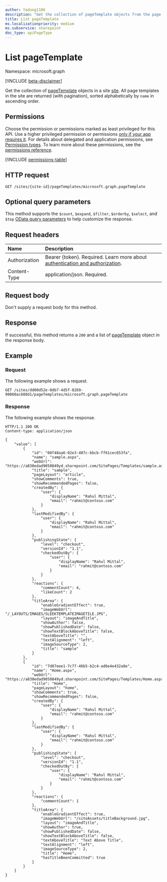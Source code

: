 ```yaml
---
author: Yadong1106
description: "Get the collection of pageTemplate objects from the page templates in a site. All page templates in the site are returned."
title: List pageTemplate
ms.localizationpriority: medium
ms.subservice: sharepoint
doc_type: apiPageType
---
```


# List pageTemplate

Namespace: microsoft.graph

[!INCLUDE [beta-disclaimer](../../includes/beta-disclaimer.md)]

Get the collection of [pageTemplate](../resources/pagetemplate.md) objects in a site [site](../resources/site.md). All page templates in the site are returned (with pagination), sorted alphabetically by `name` in ascending order.

## Permissions

Choose the permission or permissions marked as least privileged for this API. Use a higher privileged permission or permissions [only if your app requires it](/graph/permissions-overview#best-practices-for-using-microsoft-graph-permissions). For details about delegated and application permissions, see [Permission types](/graph/permissions-overview#permission-types). To learn more about these permissions, see the [permissions reference](/graph/permissions-reference).

<!-- { "blockType": "permissions", "name": "pageTemplate_list" } -->
[!INCLUDE [permissions-table](../includes/permissions/pagetemplate-list-permissions.md)]
## HTTP request

<!-- { "blockType": "ignored" } -->

```http
GET /sites/{site-id}/pageTemplates/microsoft.graph.pageTemplate
```

## Optional query parameters

This method supports the `$count`, `$expand`, `$filter`, `$orderby`, `$select`, and `$top` [OData query parameters](/graph/query-parameters) to help customize the response. 

## Request headers

|Name|Description|
|:---|:----------|
|Authorization|Bearer {token}. Required. Learn more about [authentication and authorization](/graph/auth/auth-concepts).|
|Content-Type|application/json. Required.|

## Request body

Don't supply a request body for this method.

## Response

If successful, this method returns a `200` and a list of [pageTemplate](../resources/pagetemplate.md) object in the response body.

## Example

### Request

The following example shows a request.

<!--{
	"blockType": "request",
	"name": "get-pageTemplates",
	"scopes": "sites.read.all",
	"tags": "service.sharepoint"
}
-->

```msgraph-interactive
GET /sites/dd00d52e-0db7-4d5f-8269-90060ac688d1/pageTemplates/microsoft.graph.pageTemplate
```

### Response

The following example shows the response.

<!--
{
    "blockType": "response",
    "@odata.type": "microsoft.graph.pageTemplate",
    "truncated": true,
    "isCollection":true
}
-->

```http
HTTP/1.1 200 OK
Content-type: application/json

{
    "value": [
        {
            "id": "08f48aa6-02e3-407c-bbcb-ff61cec653fa",
            "name": "sample.aspx",
            "webUrl": "https://a830edad9050849yd.sharepoint.com/SitePages/Templates/sample.aspx",
            "title": "sample",
            "pageLayout": "article",
            "showComments": true,
            "showRecommendedPages": false,
            "createdBy": {
                "user": {
                    "displayName": "Rahul Mittal",
                    "email": "rahmit@contoso.com"
                }
            },
            "lastModifiedBy": {
                "user": {
                    "displayName": "Rahul Mittal",
                    "email": "rahmit@contoso.com"
                }
            },
            "publishingState": {
                "level": "checkout",
                "versionId": "1.1",
                "checkedOutBy": {
                    "user": {
                        "displayName": "Rahul Mittal",
                        "email": "rahmit@contoso.com"
                    }
                }
            },
            "reactions": {
                "commentCount": 4,
                "likeCount": 2
            },
            "titleArea": {
                "enableGradientEffect": true,
                "imageWebUrl": "/_LAYOUTS/IMAGES/SLEEKTEMPLATEIMAGETILE.JPG",
                "layout": "imageAndTitle",
                "showAuthor": false,
                "showPublishedDate": false,
                "showTextBlockAboveTitle": false,
                "textAboveTitle": "",
                "textAlignment": "left",
                "imageSourceType": 2,
                "title": "sample"
            }
        },
        {
            "id": "7d87eee1-7c77-46b5-b2c4-ad6e4e432a8e",
            "name": "Home.aspx",
            "webUrl": "https://a830edad9050849yd.sharepoint.com/SitePages/Templates/Home.aspx",
            "title": "Home",
            "pageLayout": "home",
            "showComments": true,
            "showRecommendedPages": false,
            "createdBy": {
                "user": {
                    "displayName": "Rahul Mittal",
                    "email": "rahmit@contoso.com"
                }
            },
            "lastModifiedBy": {
                "user": {
                    "displayName": "Rahul Mittal",
                    "email": "rahmit@contoso.com"
                }
            },
            "publishingState": {
                "level": "checkout",
                "versionId": "1.1",
                "checkedOutBy": {
                    "user": {
                        "displayName": "Rahul Mittal",
                        "email": "rahmit@contoso.com"
                    }
                }
            },
            "reactions": {
                "commentCount": 1
            },
            "titleArea": {
                "enableGradientEffect": true,
                "imageWebUrl": "/siteAssets/titleBackground.jpg",
                "layout": "imageAndTitle",
                "showAuthor": true,
                "showPublishedDate": false,
                "showTextBlockAboveTitle": false,
                "textAboveTitle": "Text Above Title",
                "textAlignment": "left",
                "imageSourceType": 2,
                "title": "Home",
                "hasTitleBeenCommitted": true
            }
        }
    ]
}
```

<!--
{
  "type": "#pageTemplate.annotation",
  "description": "Enumerate the list of page templates in a site",
  "keywords": "",
  "section": "documentation",
  "tocPath": "PageTemplates/Enumerate",
  "suppressions": [
  ]
}
-->
